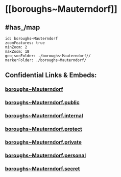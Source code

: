 # [[boroughs~Mauterndorf]] 


## #has_/map  



```leaflet
id: boroughs~Mauterndorf
zoomFeatures: true 
minZoom: 2 
maxZoom: 18
geojsonFolder: ./boroughs~Mauterndorf//
markerFolder: ./boroughs~Mauterndorf/
```


## Confidential Links & Embeds: 

### [boroughs~Mauterndorf](/_Standards/Earth/Continent/Europe/Europe~Central/Austria/Austrias_States/Salzburg,State/counties~Salzburg/Tamsweg/cities~Tamsweg/Mauterndorf/boroughs~Mauterndorf.md) 

### [boroughs~Mauterndorf.public](/_public/Earth/Continent/Europe/Europe~Central/Austria/Austrias_States/Salzburg,State/counties~Salzburg/Tamsweg/cities~Tamsweg/Mauterndorf/boroughs~Mauterndorf.public.md) 

### [boroughs~Mauterndorf.internal](/_internal/Earth/Continent/Europe/Europe~Central/Austria/Austrias_States/Salzburg,State/counties~Salzburg/Tamsweg/cities~Tamsweg/Mauterndorf/boroughs~Mauterndorf.internal.md) 

### [boroughs~Mauterndorf.protect](/_protect/Earth/Continent/Europe/Europe~Central/Austria/Austrias_States/Salzburg,State/counties~Salzburg/Tamsweg/cities~Tamsweg/Mauterndorf/boroughs~Mauterndorf.protect.md) 

### [boroughs~Mauterndorf.private](/_private/Earth/Continent/Europe/Europe~Central/Austria/Austrias_States/Salzburg,State/counties~Salzburg/Tamsweg/cities~Tamsweg/Mauterndorf/boroughs~Mauterndorf.private.md) 

### [boroughs~Mauterndorf.personal](/_personal/Earth/Continent/Europe/Europe~Central/Austria/Austrias_States/Salzburg,State/counties~Salzburg/Tamsweg/cities~Tamsweg/Mauterndorf/boroughs~Mauterndorf.personal.md) 

### [boroughs~Mauterndorf.secret](/_secret/Earth/Continent/Europe/Europe~Central/Austria/Austrias_States/Salzburg,State/counties~Salzburg/Tamsweg/cities~Tamsweg/Mauterndorf/boroughs~Mauterndorf.secret.md)

